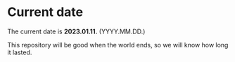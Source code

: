 # Current date

The current date is **2023.01.11.** (YYYY.MM.DD.)

This repository will be good when the world ends, so we will know how long it lasted.